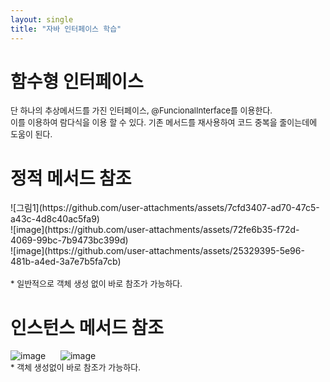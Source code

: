 ```yaml
---
layout: single
title: "자바 인터페이스 학습"
---
```


# 함수형 인터페이스
<font size="2">단 하나의 추상메서드를 가진 인터페이스, @FuncionalInterface를 이용한다.<br>
이를 이용하여 람다식을 이용 할 수 있다. 기존 메서드를 재사용하여 코드 중복을 줄이는데에 도움이 된다.<br></font>

# 정적 메서드 참조
<div style="margin-bottom=20px">
![그림1](https://github.com/user-attachments/assets/7cfd3407-ad70-47c5-a43c-4d8c40ac5fa9)
</div>
<div>
![image](https://github.com/user-attachments/assets/72fe6b35-f72d-4069-99bc-7b9473bc399d)
</div>
<div>
![image](https://github.com/user-attachments/assets/25329395-5e96-481b-a4ed-3a7e7b5fa7cb)
</div>
<br>
<font size="2">* 일반적으로 객체 생성 없이 바로 참조가 가능하다.</font>

# 인스턴스 메서드 참조
![image](https://github.com/user-attachments/assets/3385977b-c155-409b-a24a-4f61862c2871)
&nbsp;&nbsp;&nbsp;&nbsp;
![image](https://github.com/user-attachments/assets/d3f11a6c-44da-4895-92e2-0e066326916e)
&nbsp;&nbsp;&nbsp;&nbsp;
<br>
<font size="2">* 객체 생성없이 바로 참조가 가능하다.</font>





